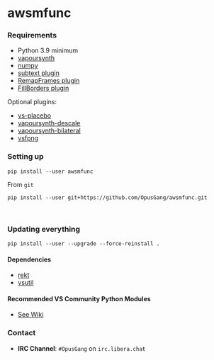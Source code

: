 # awsmfunc

### Requirements
* Python 3.9 minimum
* [vapoursynth](http://www.vapoursynth.com/)
* [numpy](https://numpy.org/)
* [subtext plugin](https://github.com/vapoursynth/subtext)
* [RemapFrames plugin](https://github.com/Irrational-Encoding-Wizardry/Vapoursynth-RemapFrames)
* [FillBorders plugin](https://github.com/dubhater/vapoursynth-fillborders)

Optional plugins:
* [vs-placebo](https://github.com/Lypheo/vs-placebo)
* [vapoursynth-descale](https://github.com/Irrational-Encoding-Wizardry/vapoursynth-descale)
* [vapoursynth-bilateral](https://github.com/HomeOfVapourSynthEvolution/VapourSynth-Bilateral)
* [vsfpng](https://github.com/Mikewando/vsfpng)

### Setting up
```console
pip install --user awsmfunc
```
From `git`
```console
pip install --user git+https://github.com/OpusGang/awsmfunc.git
```

&nbsp;

### Updating everything

	pip install --user --upgrade --force-reinstall .

#### Dependencies
* [rekt](https://github.com/OpusGang/rekt)
* [vsutil](https://github.com/Irrational-Encoding-Wizardry/vsutil)

#### Recommended VS Community Python Modules 
* [See Wiki](https://github.com/OpusGang/awsmfunc/wiki/Recommended-VS-Community-Python-Modules)

### Contact
- **IRC Channel**: `#OpusGang` on `irc.libera.chat`
